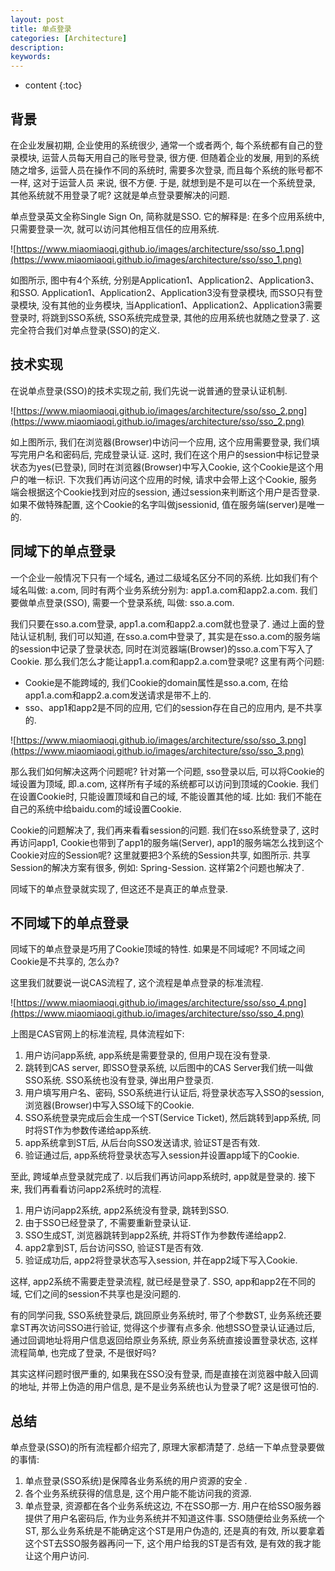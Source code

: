 ```yaml
---
layout: post
title: 单点登录
categories: [Architecture]
description: 
keywords: 
---
```


* content
{:toc}


## 背景

在企业发展初期, 企业使用的系统很少, 通常一个或者两个, 每个系统都有自己的登录模块, 运营人员每天用自己的账号登录, 很方便. 
但随着企业的发展, 用到的系统随之增多, 运营人员在操作不同的系统时, 需要多次登录, 而且每个系统的账号都不一样, 这对于运营人员
来说, 很不方便. 于是, 就想到是不是可以在一个系统登录, 其他系统就不用登录了呢? 这就是单点登录要解决的问题. 

单点登录英文全称Single Sign On, 简称就是SSO. 它的解释是: 在多个应用系统中, 只需要登录一次, 就可以访问其他相互信任的应用系统. 

![https://www.miaomiaoqi.github.io/images/architecture/sso/sso_1.png](https://www.miaomiaoqi.github.io/images/architecture/sso/sso_1.png)

如图所示, 图中有4个系统, 分别是Application1、Application2、Application3、和SSO. Application1、Application2、Application3没有登录模块, 而SSO只有登录模块, 没有其他的业务模块, 当Application1、Application2、Application3需要登录时, 将跳到SSO系统, SSO系统完成登录, 其他的应用系统也就随之登录了. 这完全符合我们对单点登录(SSO)的定义. 

## 技术实现

在说单点登录(SSO)的技术实现之前, 我们先说一说普通的登录认证机制. 

![https://www.miaomiaoqi.github.io/images/architecture/sso/sso_2.png](https://www.miaomiaoqi.github.io/images/architecture/sso/sso_2.png)

如上图所示, 我们在浏览器(Browser)中访问一个应用, 这个应用需要登录, 我们填写完用户名和密码后, 完成登录认证. 这时, 我们在这个用户的session中标记登录状态为yes(已登录), 同时在浏览器(Browser)中写入Cookie, 这个Cookie是这个用户的唯一标识. 下次我们再访问这个应用的时候, 请求中会带上这个Cookie, 服务端会根据这个Cookie找到对应的session, 通过session来判断这个用户是否登录. 如果不做特殊配置, 这个Cookie的名字叫做jsessionid, 值在服务端(server)是唯一的. 

## 同域下的单点登录

一个企业一般情况下只有一个域名, 通过二级域名区分不同的系统. 比如我们有个域名叫做: a.com, 同时有两个业务系统分别为: app1.a.com和app2.a.com. 我们要做单点登录(SSO), 需要一个登录系统, 叫做: sso.a.com. 

我们只要在sso.a.com登录, app1.a.com和app2.a.com就也登录了. 通过上面的登陆认证机制, 我们可以知道, 在sso.a.com中登录了, 其实是在sso.a.com的服务端的session中记录了登录状态, 同时在浏览器端(Browser)的sso.a.com下写入了Cookie. 那么我们怎么才能让app1.a.com和app2.a.com登录呢? 这里有两个问题: 

-   Cookie是不能跨域的, 我们Cookie的domain属性是sso.a.com, 在给app1.a.com和app2.a.com发送请求是带不上的. 
-   sso、app1和app2是不同的应用, 它们的session存在自己的应用内, 是不共享的. 

![https://www.miaomiaoqi.github.io/images/architecture/sso/sso_3.png](https://www.miaomiaoqi.github.io/images/architecture/sso/sso_3.png)

那么我们如何解决这两个问题呢? 针对第一个问题, sso登录以后, 可以将Cookie的域设置为顶域, 即.a.com, 这样所有子域的系统都可以访问到顶域的Cookie. 我们在设置Cookie时, 只能设置顶域和自己的域, 不能设置其他的域. 比如: 我们不能在自己的系统中给baidu.com的域设置Cookie. 

Cookie的问题解决了, 我们再来看看session的问题. 我们在sso系统登录了, 这时再访问app1, Cookie也带到了app1的服务端(Server), app1的服务端怎么找到这个Cookie对应的Session呢? 这里就要把3个系统的Session共享, 如图所示. 共享Session的解决方案有很多, 例如: Spring-Session. 这样第2个问题也解决了. 

同域下的单点登录就实现了, 但这还不是真正的单点登录. 

## 不同域下的单点登录

同域下的单点登录是巧用了Cookie顶域的特性. 如果是不同域呢? 不同域之间Cookie是不共享的, 怎么办? 

这里我们就要说一说CAS流程了, 这个流程是单点登录的标准流程. 

![https://www.miaomiaoqi.github.io/images/architecture/sso/sso_4.png](https://www.miaomiaoqi.github.io/images/architecture/sso/sso_4.png)

上图是CAS官网上的标准流程, 具体流程如下: 

1.  用户访问app系统, app系统是需要登录的, 但用户现在没有登录. 
2.  跳转到CAS server, 即SSO登录系统, 以后图中的CAS Server我们统一叫做SSO系统.  SSO系统也没有登录, 弹出用户登录页. 
3.  用户填写用户名、密码, SSO系统进行认证后, 将登录状态写入SSO的session, 浏览器(Browser)中写入SSO域下的Cookie. 
4.  SSO系统登录完成后会生成一个ST(Service Ticket), 然后跳转到app系统, 同时将ST作为参数传递给app系统. 
5.  app系统拿到ST后, 从后台向SSO发送请求, 验证ST是否有效. 
6.  验证通过后, app系统将登录状态写入session并设置app域下的Cookie. 

至此, 跨域单点登录就完成了. 以后我们再访问app系统时, app就是登录的. 接下来, 我们再看看访问app2系统时的流程. 

1.  用户访问app2系统, app2系统没有登录, 跳转到SSO. 
2.  由于SSO已经登录了, 不需要重新登录认证. 
3.  SSO生成ST, 浏览器跳转到app2系统, 并将ST作为参数传递给app2. 
4.  app2拿到ST, 后台访问SSO, 验证ST是否有效. 
5.  验证成功后, app2将登录状态写入session, 并在app2域下写入Cookie. 

这样, app2系统不需要走登录流程, 就已经是登录了. SSO, app和app2在不同的域, 它们之间的session不共享也是没问题的. 

有的同学问我, SSO系统登录后, 跳回原业务系统时, 带了个参数ST, 业务系统还要拿ST再次访问SSO进行验证, 觉得这个步骤有点多余. 他想SSO登录认证通过后, 通过回调地址将用户信息返回给原业务系统, 原业务系统直接设置登录状态, 这样流程简单, 也完成了登录, 不是很好吗? 

其实这样问题时很严重的, 如果我在SSO没有登录, 而是直接在浏览器中敲入回调的地址, 并带上伪造的用户信息, 是不是业务系统也认为登录了呢? 这是很可怕的. 

## 总结

单点登录(SSO)的所有流程都介绍完了, 原理大家都清楚了. 总结一下单点登录要做的事情: 

1.  单点登录(SSO系统)是保障各业务系统的用户资源的安全 . 
2.  各个业务系统获得的信息是, 这个用户能不能访问我的资源. 
3.  单点登录, 资源都在各个业务系统这边, 不在SSO那一方.  用户在给SSO服务器提供了用户名密码后, 作为业务系统并不知道这件事.  SSO随便给业务系统一个ST, 那么业务系统是不能确定这个ST是用户伪造的, 还是真的有效, 所以要拿着这个ST去SSO服务器再问一下, 这个用户给我的ST是否有效, 是有效的我才能让这个用户访问. 